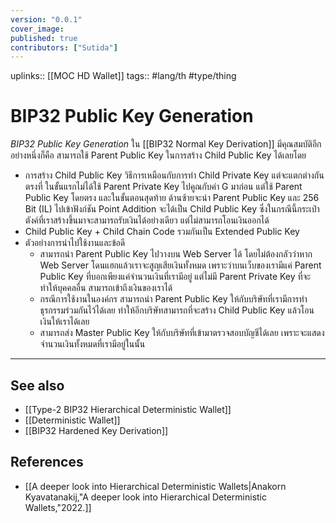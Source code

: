 ```yaml
---
version: "0.0.1"
cover_image:
published: true
contributors: ["Sutida"]
---
```

uplinks:: [[MOC HD Wallet]]
tags:: #lang/th #type/thing

# BIP32 Public Key Generation
*BIP32 Public Key Generation* ใน [[BIP32 Normal Key Derivation]] มีคุณสมบัติอีกอย่างหนึ่งก็คือ สามารถใช้ Parent Public Key ในการสร้าง  Child Public Key ได้เลยโดย 

- การสร้าง Child Public Key วิธีการเหมือนกับการทำ Child Private Key แต่จะแตกต่างกันตรงที่ ในขั้นแรกไม่ได้ใช้  Parent Private Key ไปคูณกับค่า G มาก่อน แต่ใช้ Parent Public Key โดยตรง และในขั้นตอนสุดท้าย ด้านซ้ายจะนำ Parent Public Key และ 256 Bit (IL)  ไปเข้าฟังก์ชัน Point Addition จะได้เป็น Child Public Key  ซึ่งในกรณีนี้กระเป๋าตังค์ที่เราสร้างขึ้นมาจะสามารถรับเงินได้อย่างเดียว แต่ไม่สามารถโอนเงินออกได้ 
- Child Public Key + Child Chain Code รวมกันเป็น Extended Public Key
- ตัวอย่างการนำไปใช้งานและข้อดี  
   - สามารถนำ Parent Public Key ไปวางบน Web Server ได้ โดยไม่ต้องกลัวว่าหาก Web Server โดนแฮกแล้วเราจะสูญเสียเงินทั้งหมด เพราะว่าบนเว็บของเรามีแค่  Parent Public Key ที่บอกเพียงแค่จำนวนเงินที่เรามีอยู่ แต่ไม่มี Parent Private Key ที่จะทำให้บุคคลอื่น สามารถเข้าถึงเงินของเราได้
   - กรณีการใช้งานในองค์กร สามารถนำ Parent Public Key ให้กับบริษัทที่เรามีการทำธุรกรรมร่วมกันไว้ได้เลย ทำให้อีกบริษัทสามารถที่จะสร้าง Child Public Key แล้วโอนเงินให้เราได้เลย
   -  สามารถส่ง Master Public Key ให้กับบริษัทที่เข้ามาตรวจสอบบัญชีได้เลย เพราะจะแสดงจำนวนเงินทั้งหมดที่เรามีอยู่ในนั้น  

---
## See also
- [[Type-2 BIP32 Hierarchical Deterministic Wallet]]
- [[Deterministic Wallet]]
- [[BIP32 Hardened Key Derivation]]
## References
 - [[A deeper look into Hierarchical Deterministic Wallets|Anakorn Kyavatanakij,"A deeper look into Hierarchical Deterministic Wallets,"2022.]]